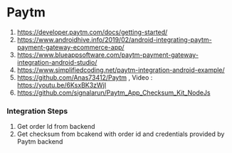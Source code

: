 # Paytm
 1. https://developer.paytm.com/docs/getting-started/
 2. https://www.androidhive.info/2019/02/android-integrating-paytm-payment-gateway-ecommerce-app/
 3. https://www.blueappsoftware.com/paytm-payment-gateway-integration-android-studio/
 4. https://www.simplifiedcoding.net/paytm-integration-android-example/
 5. https://github.com/Anas73412/Paytm , Video : https://youtu.be/6KsxBK3zWjI
 6. https://github.com/signalarun/Paytm_App_Checksum_Kit_NodeJs
 
### Integration Steps
 1. Get order Id from backend
 2. Get checksum from bcakend with order id and credentials provided by Paytm backend
 
 
 
